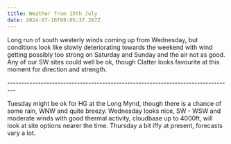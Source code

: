 ```yaml
---
title: Weather from 15th July
date: 2024-07-16T08:05:37.267Z
---
```

Long run of south westerly winds coming up from Wednesday, but conditions look like slowly deteriorating towards the weekend with wind getting possibly too strong on Saturday and Sunday and the air not as good.  Any of our SW sites could well be ok, though Clatter looks favourite at this moment for direction and strength.

\---------------------------------------------------------------------------------

Tuesday might be ok for HG at the Long Mynd, though there is a chance of some rain, WNW and quite breezy. Wednesday looks nice, SW - WSW and moderate winds with good thermal activity, cloudbase up to 4000ft,  will look at site options nearer the time.  Thursday a bit iffy at present, forecasts vary a lot.
